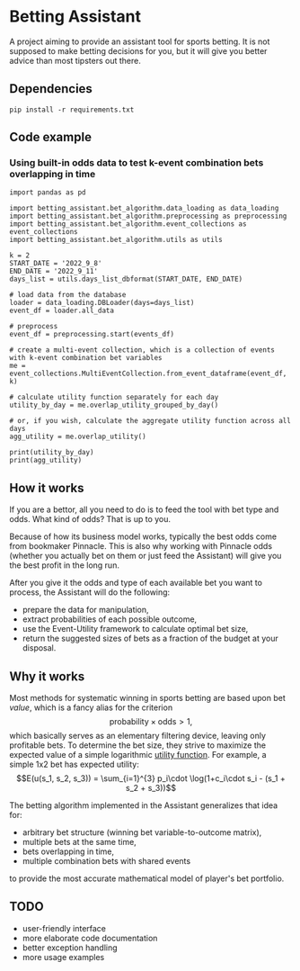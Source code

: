 # Betting Assistant
A project aiming to provide an assistant tool for sports betting. It is not supposed to make betting decisions for you, but it will give you better advice than most tipsters out there.

## Dependencies
```pip install -r requirements.txt```

## Code example
### Using built-in odds data to test k-event combination bets overlapping in time
```python3
import pandas as pd

import betting_assistant.bet_algorithm.data_loading as data_loading
import betting_assistant.bet_algorithm.preprocessing as preprocessing
import betting_assistant.bet_algorithm.event_collections as event_collections
import betting_assistant.bet_algorithm.utils as utils

k = 2
START_DATE = '2022_9_8'
END_DATE = '2022_9_11'
days_list = utils.days_list_dbformat(START_DATE, END_DATE)

# load data from the database
loader = data_loading.DBLoader(days=days_list)
event_df = loader.all_data

# preprocess
event_df = preprocessing.start(events_df)

# create a multi-event collection, which is a collection of events with k-event combination bet variables
me = event_collections.MultiEventCollection.from_event_dataframe(event_df, k)

# calculate utility function separately for each day
utility_by_day = me.overlap_utility_grouped_by_day()

# or, if you wish, calculate the aggregate utility function across all days
agg_utility = me.overlap_utility()

print(utility_by_day)
print(agg_utility)
```

## How it works
If you are a bettor, all you need to do is to feed the tool with bet type and odds. What kind of odds? That is up to you.

Because of how its business model works, typically the best odds come from bookmaker Pinnacle. This is also why working with Pinnacle odds (whether you actually bet on them or just feed the Assistant) will give you the best profit in the long run.

After you give it the odds and type of each available bet you want to process, the Assistant will do the following:
* prepare the data for manipulation,
* extract probabilities of each possible outcome,
* use the Event-Utility framework to calculate optimal bet size,
* return the suggested sizes of bets as a fraction of the budget at your disposal.

## Why it works
Most methods for systematic winning in sports betting are based upon bet *value*, which is a fancy alias for the criterion $$\text{probability} \times \text{odds} > 1,$$ which basically serves as an elementary filtering device, leaving only profitable bets. To determine the bet size, they strive to maximize the expected value of a simple logarithmic [utility function](https://en.wikipedia.org/wiki/Utility). For example, a simple 1x2 bet has expected utility: $$E(u(s_1, s_2, s_3)) = \sum_{i=1}^{3} p_i\cdot \log(1+c_i\cdot s_i - (s_1 + s_2 + s_3))$$

The betting algorithm implemented in the Assistant generalizes that idea for:
* arbitrary bet structure (winning bet variable-to-outcome matrix),
* multiple bets at the same time,
* bets overlapping in time,
* multiple combination bets with shared events

to provide the most accurate mathematical model of player's bet portfolio.


## TODO
* user-friendly interface
* more elaborate code documentation
* better exception handling
* more usage examples
